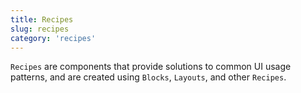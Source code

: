 ```yaml
---
title: Recipes
slug: recipes
category: 'recipes'
---
```


`Recipes` are components that provide solutions to common UI usage patterns, and are created using `Blocks`, `Layouts`, and other `Recipes`.
